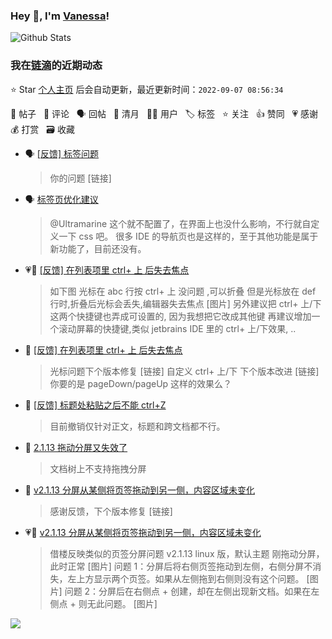 ### Hey 👋, I'm [Vanessa](http://vanessa.b3log.org/)!

![Github Stats](https://github-readme-stats.vercel.app/api?username=Vanessa219&show_icons=true)

<!--events start -->

### 我在[链滴](https://ld246.com)的近期动态

⭐️ Star [个人主页](https://github.com/Vanessa219/Vanessa219) 后会自动更新，最近更新时间：`2022-09-07 08:56:34`

📝 帖子 &nbsp; 💬 评论 &nbsp; 🗣 回帖 &nbsp; 🌙 清月 &nbsp; 👨‍💻 用户 &nbsp; 🏷️ 标签 &nbsp; ⭐️ 关注 &nbsp; 👍 赞同 &nbsp; 💗 感谢 &nbsp; 💰 打赏 &nbsp; 🗃 收藏

* 🗣 [[反馈] 标签问题](https://ld246.com/article/1662447031354/comment/1662453207826#comments)

  > 你的问题 [链接]
* 🗣 [标签页优化建议](https://ld246.com/article/1661910505947/comment/1662446324732#comments)

  > @Ultramarine 这个就不配置了，在界面上也没什么影响，不行就自定义一下 css 吧。 很多 IDE 的导航页也是这样的，至于其他功能是属于新功能了，目前还没有。
* 💗📝 [[反馈] 在列表项里 ctrl+ 上 后失去焦点](https://ld246.com/article/1662441553538)

  > 如下图 光标在 abc 行按 ctrl+ 上 没问题 ,可以折叠 但是光标放在 def 行时,折叠后光标会丢失,编辑器失去焦点 [图片] 另外建议把 ctrl+ 上/下 这两个快捷键也弄成可设置的, 因为我想把它改成其他键 再建议增加一个滚动屏幕的快捷键,类似 jetbrains IDE 里的 ctrl+ 上/下效果, ..
* 💬 [[反馈] 在列表项里 ctrl+ 上 后失去焦点](https://ld246.com/article/1662441553538/comment/1662476031086#comments)

  > 光标问题下个版本修复 [链接] 自定义 ctrl+ 上/下 下个版本改进 [链接] 你要的是 pageDown/pageUp 这样的效果么？
* 💬 [[反馈] 标题处粘贴之后不能 ctrl+Z](https://ld246.com/article/1662439889076/comment/1662468459852#comments)

  > 目前撤销仅针对正文，标题和跨文档都不行。
* 💬 [2.1.13 拖动分屏又失效了](https://ld246.com/article/1662425154242/comment/1662467929071#comments)

  > 文档树上不支持拖拽分屏
* 💬 [v2.1.13  分屏从某侧将页签拖动到另一侧，内容区域未变化](https://ld246.com/article/1662393099310/comment/1662466954139#comments)

  > 感谢反馈，下个版本修复 [链接]
* 💗💬 [v2.1.13  分屏从某侧将页签拖动到另一侧，内容区域未变化](https://ld246.com/article/1662393099310/comment/1662426486939#comments)

  > 借楼反映类似的页签分屏问题 v2.1.13 linux 版，默认主题 刚拖动分屏，此时正常 [图片] 问题 1：分屏后将右侧页签拖动到左侧，右侧分屏不消失，左上方显示两个页签。如果从左侧拖到右侧则没有这个问题。 [图片] 问题 2：分屏后在右侧点 + 创建，却在左侧出现新文档。如果在左侧点 + 则无此问题。 [图片]


<!--events end -->

<a title="Hits" target="_blank" href="https://github.com/Vanessa219/Vanessa219"><img src="https://hits.b3log.org/Vanessa219/Vanessa219.svg"></a>
